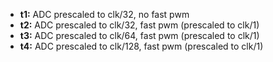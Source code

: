 - **t1:** ADC prescaled to clk/32, no fast pwm
- **t2:** ADC prescaled to clk/32, fast pwm (prescaled to clk/1)
- **t3:** ADC prescaled to clk/64, fast pwm (prescaled to clk/1)
- **t4:** ADC prescaled to clk/128, fast pwm (prescaled to clk/1)
